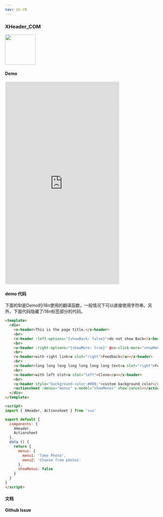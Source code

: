```yaml
---
nav: zh-CN
---
```



### XHeader_COM

<img width="100" src="http://qr.topscan.com/api.php?text=https%3A%2F%2Fvux.li%2Fdemos%2Fv2%2F%23%2Fcomponent%2Fx-header"/>

#### Demo

 <div style="width:377px;height:667px;display:inline-block;border:1px dashed #ececec;border-radius:5px;overflow:hidden;">
   <iframe src="https://vux.li/demos/v2/#/component/x-header" width="375" height="667" border="0" frameborder="0"></iframe>
 </div>

#### demo 代码

<p class="tip">下面的$t是Demo的i18n使用的翻译函数，一般情况下可以直接使用字符串。另外，下面代码隐藏了i18n标签部分的代码。</p>

``` html
<template>
  <div>
    <x-header>This is the page title.</x-header>
    <br>
    <x-header :left-options="{showBack: false}">do not show Back</x-header>
    <br>
    <x-header :right-options="{showMore: true}" @on-click-more="showMenus = true">with more menu</x-header>
    <br>
    <x-header>with right link<a slot="right">Feedback</a></x-header>
    <br>
    <x-header>long long long long long long long text<a slot="right">Feedback</a></x-header>
    <br>
    <x-header>with left slot<a slot="left">Close</a></x-header>
    <br>
    <x-header style="background-color:#000;">custom background color</x-header>
    <actionsheet :menus="menus" v-model="showMenus" show-cancel></actionsheet>
  </div>
</template>

<script>
import { XHeader, Actionsheet } from 'vux'

export default {
  components: {
    XHeader,
    Actionsheet
  },
  data () {
    return {
      menus: {
        menu1: 'Take Photo',
        menu2: 'Choose from photos'
      },
      showMenus: false
    }
  }
}
</script>
```
#### 文档

#### Github Issue
